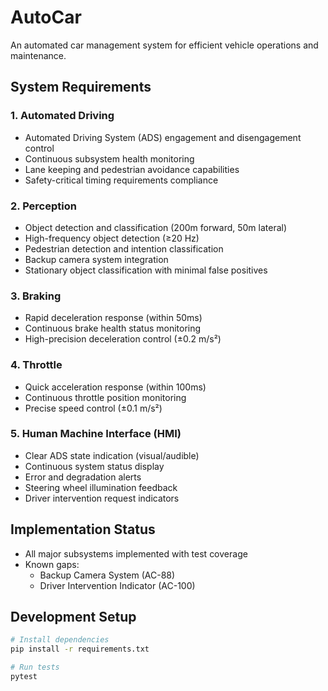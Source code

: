 # AutoCar

An automated car management system for efficient vehicle operations and maintenance.

## System Requirements

### 1. Automated Driving
- Automated Driving System (ADS) engagement and disengagement control
- Continuous subsystem health monitoring
- Lane keeping and pedestrian avoidance capabilities
- Safety-critical timing requirements compliance

### 2. Perception
- Object detection and classification (200m forward, 50m lateral)
- High-frequency object detection (≥20 Hz)
- Pedestrian detection and intention classification
- Backup camera system integration
- Stationary object classification with minimal false positives

### 3. Braking
- Rapid deceleration response (within 50ms)
- Continuous brake health status monitoring
- High-precision deceleration control (±0.2 m/s²)

### 4. Throttle
- Quick acceleration response (within 100ms)
- Continuous throttle position monitoring
- Precise speed control (±0.1 m/s²)

### 5. Human Machine Interface (HMI)
- Clear ADS state indication (visual/audible)
- Continuous system status display
- Error and degradation alerts
- Steering wheel illumination feedback
- Driver intervention request indicators

## Implementation Status
- All major subsystems implemented with test coverage
- Known gaps:
  - Backup Camera System (AC-88)
  - Driver Intervention Indicator (AC-100)

## Development Setup
```bash
# Install dependencies
pip install -r requirements.txt

# Run tests
pytest
```